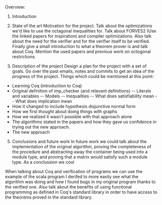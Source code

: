 Overview:
 1. Introduction
 
 3. State of the art
 Motivation for the project.  Talk about the optimizations we'd like to use the octagonal inequalities for. Talk about FORVES2 (Use the linked papers for inspiration) and compiler optimizations. Also talk about the need for the verifier and for the verifier itself to be verified. Finally give a small introduction to what a theorem prover is and talk about Coq.
 Mention the used papers and previous work on octogonal restrictions.
 
 4. Description of the project
 Design a plan for the project with a set of goals. Go over the past emails, notes and commits to get an idea of the progress of the project. 
 Things which could be mentioned at this point:
 - Learning Coq (introduction to Coq)
 - Original definition of imp_checker (and relevant definitions)
  -- Literals and variables
  -- Models
  -- Inequalities
  -- What does satisfiability mean
  -- What does implication mean
 - How it changed to include hypothesis disjunctive normal form
 - How we first thought about doing things with graphs
 - How we realized it wasn't possible with that approach alone
 - The algorithms stated in the papers and how they gave us confidence in trying out the new approach.
 - The new approach
 
 5. Conclusions and future work
 In future work we could talk about the implementation of the original algorithm, proving the completeness of the procedure and abstracting away the container being used into a module type, and proving that a matrix would satisfy such a module type.
 As a conclussion we coul


 When talking about Coq and verification of programs we can use the example of the scala program I derifed to more easily see what the algorithm was doing and how I found bugs in my original program thanks to the verified one.
 Also talk about the benefits of using functional programming as defined in Coq's standard library in order to have access to the theorems proved in the standard library.